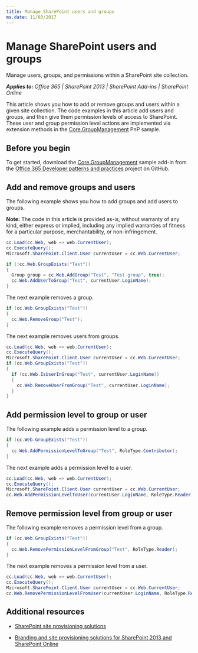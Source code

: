 ```yaml
---
title: Manage SharePoint users and groups
ms.date: 11/03/2017
---
```

# Manage SharePoint users and groups

Manage users, groups, and permissions within a SharePoint site collection. 

_**Applies to:** Office 365 | SharePoint 2013 | SharePoint Add-ins | SharePoint Online_

This article shows you how to add or remove groups and users within a given site collection. The code examples in this article add users and groups, and then give them permission levels of access to SharePoint. These user and group permission level actions are implemented via extension methods in the [Core.GroupManagement](https://github.com/SharePoint/PnP/tree/dev/Scenarios/Core.GroupManagement) PnP sample.

## Before you begin

To get started, download the [Core.GroupManagement](https://github.com/SharePoint/PnP/tree/dev/Scenarios/Core.GroupManagement) sample add-in from the [Office 365 Developer patterns and practices](https://github.com/SharePoint/PnP/tree/dev) project on GitHub.

## Add and remove groups and users

The following example shows you how to add groups and add users to groups.

**Note:**  The code in this article is provided as-is, without warranty of any kind, either express or implied, including any implied warranties of fitness for a particular purpose, merchantability, or non-infringement.

```C#
cc.Load(cc.Web, web => web.CurrentUser);
cc.ExecuteQuery();
Microsoft.SharePoint.Client.User currentUser = cc.Web.CurrentUser;

if (!cc.Web.GroupExists("Test"))
{
  Group group = cc.Web.AddGroup("Test", "Test group", true);
  cc.Web.AddUserToGroup("Test", currentUser.LoginName);
}
```

The next example removes a group.

```C#
if (cc.Web.GroupExists("Test"))
{
  cc.Web.RemoveGroup("Test");
}
```

The next example removes users from groups.

```C#
cc.Load(cc.Web, web => web.CurrentUser);
cc.ExecuteQuery();
Microsoft.SharePoint.Client.User currentUser = cc.Web.CurrentUser;
if (cc.Web.GroupExists("Test"))
{
  if (cc.Web.IsUserInGroup("Test", currentUser.LoginName))
  {
    cc.Web.RemoveUserFromGroup("Test", currentUser.LoginName);
  }
}
```

## Add permission level to group or user

The following example adds a permission level to a group.

```C#
if (cc.Web.GroupExists("Test"))
{
  cc.Web.AddPermissionLevelToGroup("Test", RoleType.Contributor);
}
```

The next example adds a permission level to a user.

```C#
cc.Load(cc.Web, web => web.CurrentUser);
cc.ExecuteQuery();
Microsoft.SharePoint.Client.User currentUser = cc.Web.CurrentUser;
cc.Web.AddPermissionLevelToUser(currentUser.LoginName, RoleType.Reader);
```

## Remove permission level from group or user

The following example removes a permission level from a group.

```C#
if (cc.Web.GroupExists("Test"))
{
  cc.Web.RemovePermissionLevelFromGroup("Test", RoleType.Reader);
}

```
The next example removes a permission level from a user.

```C#
cc.Load(cc.Web, web => web.CurrentUser);
cc.ExecuteQuery();
Microsoft.SharePoint.Client.User currentUser = cc.Web.CurrentUser;
cc.Web.RemovePermissionLevelFromUser(currentUser.LoginName, RoleType.Reader);
```

## Additional resources
<a name="bk_addresources"> </a>

- [SharePoint site provisioning solutions](sharepoint-site-provisioning-solutions.md)
    
- [Branding and site provisioning solutions for SharePoint 2013 and SharePoint Online](Branding-and-site-provisioning-solutions-for-SharePoint.md)
